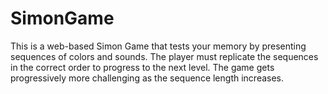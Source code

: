 # SimonGame
This is a web-based Simon Game that tests your memory by presenting sequences of colors and sounds. The player must replicate the sequences in the correct order to progress to the next level. The game gets progressively more challenging as the sequence length increases.
